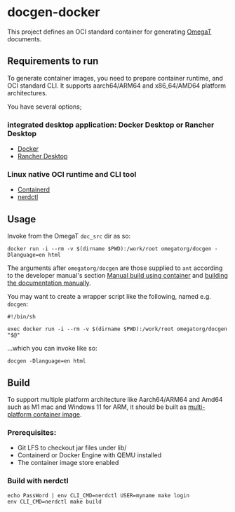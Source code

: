 # docgen-docker

This project defines an OCI standard container for generating [OmegaT](https://omegat.org) documents.

## Requirements to run

To generate container images, you need to prepare container runtime, and OCI standard CLI.
It supports aarch64/ARM64 and x86_64/AMD64 platform architectures.

You have several options;

### integrated desktop application: Docker Desktop or Rancher Desktop

- [Docker](https://www.docker.com/products/docker-desktop)
- [Rancher Desktop](https://rancherdesktop.io/)

### Linux native OCI runtime and CLI tool

- [Containerd](https://containerd.io/)
- [nerdctl](https://github.com/containerd/nerdctl)

## Usage

Invoke from the OmegaT `doc_src` dir as so:

```shell
docker run -i --rm -v $(dirname $PWD):/work/root omegatorg/docgen -Dlanguage=en html
```

The arguments after `omegatorg/docgen` are those supplied to `ant` according
to the developer manual's section [Manual build using container](https://omegat.readthedocs.io/en/latest/07.ManualBuildUsingContainer/)
and [building the documentation manually](https://omegat.readthedocs.io/en/latest/08.ManuallyBuildDocumentation/).

You may want to create a wrapper script like the following, named
e.g. `docgen`:

```shell
#!/bin/sh

exec docker run -i --rm -v $(dirname $PWD):/work/root omegatorg/docgen "$@"
```

...which you can invoke like so:

```shell
docgen -Dlanguage=en html
```

## Build

To support multiple platform architecture like Aarch64/ARM64 and Amd64 such as M1 mac and Windows 11 for ARM,
it should be built as [multi-platform container image](https://docs.docker.com/build/building/multi-platform/).

### Prerequisites:

- Git LFS to checkout jar files under lib/
- Containerd or Docker Engine with QEMU installed
- The container image store enabled

### Build with nerdctl

```shell
echo PassWord | env CLI_CMD=nerdctl USER=myname make login
env CLI_CMD=nerdctl make build
```
